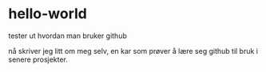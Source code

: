 # hello-world
tester ut hvordan man bruker github

nå skriver jeg litt om meg selv, en kar som prøver å lære seg github til bruk i senere prosjekter.
